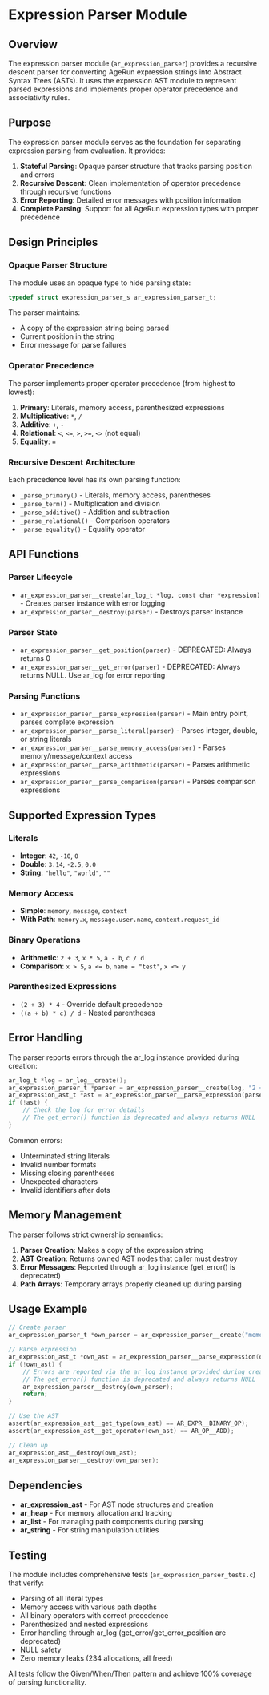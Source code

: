 # Expression Parser Module

## Overview

The expression parser module (`ar_expression_parser`) provides a recursive descent parser for converting AgeRun expression strings into Abstract Syntax Trees (ASTs). It uses the expression AST module to represent parsed expressions and implements proper operator precedence and associativity rules.

## Purpose

The expression parser module serves as the foundation for separating expression parsing from evaluation. It provides:

1. **Stateful Parsing**: Opaque parser structure that tracks parsing position and errors
2. **Recursive Descent**: Clean implementation of operator precedence through recursive functions
3. **Error Reporting**: Detailed error messages with position information
4. **Complete Parsing**: Support for all AgeRun expression types with proper precedence

## Design Principles

### Opaque Parser Structure

The module uses an opaque type to hide parsing state:

```c
typedef struct expression_parser_s ar_expression_parser_t;
```

The parser maintains:
- A copy of the expression string being parsed
- Current position in the string
- Error message for parse failures

### Operator Precedence

The parser implements proper operator precedence (from highest to lowest):

1. **Primary**: Literals, memory access, parenthesized expressions
2. **Multiplicative**: `*`, `/`
3. **Additive**: `+`, `-`
4. **Relational**: `<`, `<=`, `>`, `>=`, `<>` (not equal)
5. **Equality**: `=`

### Recursive Descent Architecture

Each precedence level has its own parsing function:
- `_parse_primary()` - Literals, memory access, parentheses
- `_parse_term()` - Multiplication and division
- `_parse_additive()` - Addition and subtraction
- `_parse_relational()` - Comparison operators
- `_parse_equality()` - Equality operator

## API Functions

### Parser Lifecycle

- `ar_expression_parser__create(ar_log_t *log, const char *expression)` - Creates parser instance with error logging
- `ar_expression_parser__destroy(parser)` - Destroys parser instance

### Parser State

- `ar_expression_parser__get_position(parser)` - DEPRECATED: Always returns 0
- `ar_expression_parser__get_error(parser)` - DEPRECATED: Always returns NULL. Use ar_log for error reporting

### Parsing Functions

- `ar_expression_parser__parse_expression(parser)` - Main entry point, parses complete expression
- `ar_expression_parser__parse_literal(parser)` - Parses integer, double, or string literals
- `ar_expression_parser__parse_memory_access(parser)` - Parses memory/message/context access
- `ar_expression_parser__parse_arithmetic(parser)` - Parses arithmetic expressions
- `ar_expression_parser__parse_comparison(parser)` - Parses comparison expressions

## Supported Expression Types

### Literals

- **Integer**: `42`, `-10`, `0`
- **Double**: `3.14`, `-2.5`, `0.0`
- **String**: `"hello"`, `"world"`, `""`

### Memory Access

- **Simple**: `memory`, `message`, `context`
- **With Path**: `memory.x`, `message.user.name`, `context.request_id`

### Binary Operations

- **Arithmetic**: `2 + 3`, `x * 5`, `a - b`, `c / d`
- **Comparison**: `x > 5`, `a <= b`, `name = "test"`, `x <> y`

### Parenthesized Expressions

- `(2 + 3) * 4` - Override default precedence
- `((a + b) * c) / d` - Nested parentheses

## Error Handling

The parser reports errors through the ar_log instance provided during creation:

```c
ar_log_t *log = ar_log__create();
ar_expression_parser_t *parser = ar_expression_parser__create(log, "2 + + 3");
ar_expression_ast_t *ast = ar_expression_parser__parse_expression(parser);
if (!ast) {
    // Check the log for error details
    // The get_error() function is deprecated and always returns NULL
}
```

Common errors:
- Unterminated string literals
- Invalid number formats
- Missing closing parentheses
- Unexpected characters
- Invalid identifiers after dots

## Memory Management

The parser follows strict ownership semantics:

1. **Parser Creation**: Makes a copy of the expression string
2. **AST Creation**: Returns owned AST nodes that caller must destroy
3. **Error Messages**: Reported through ar_log instance (get_error() is deprecated)
4. **Path Arrays**: Temporary arrays properly cleaned up during parsing

## Usage Example

```c
// Create parser
ar_expression_parser_t *own_parser = ar_expression_parser__create("memory.x + 5");

// Parse expression
ar_expression_ast_t *own_ast = ar_expression_parser__parse_expression(own_parser);
if (!own_ast) {
    // Errors are reported via the ar_log instance provided during creation
    // The get_error() function is deprecated and always returns NULL
    ar_expression_parser__destroy(own_parser);
    return;
}

// Use the AST
assert(ar_expression_ast__get_type(own_ast) == AR_EXPR__BINARY_OP);
assert(ar_expression_ast__get_operator(own_ast) == AR_OP__ADD);

// Clean up
ar_expression_ast__destroy(own_ast);
ar_expression_parser__destroy(own_parser);
```

## Dependencies

- **ar_expression_ast** - For AST node structures and creation
- **ar_heap** - For memory allocation and tracking
- **ar_list** - For managing path components during parsing
- **ar_string** - For string manipulation utilities

## Testing

The module includes comprehensive tests (`ar_expression_parser_tests.c`) that verify:

- Parsing of all literal types
- Memory access with various path depths
- All binary operators with correct precedence
- Parenthesized and nested expressions
- Error handling through ar_log (get_error/get_error_position are deprecated)
- NULL safety
- Zero memory leaks (234 allocations, all freed)

All tests follow the Given/When/Then pattern and achieve 100% coverage of parsing functionality.